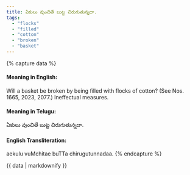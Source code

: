 ```yaml
---
title: ఏకులు వుంచితే బుట్ట చిరుగుతున్నదా.
tags:
  - "flocks"
  - "filled"
  - "cotton"
  - "broken"
  - "basket"
---
```


{% capture data %}
#### Meaning in English:
Will a basket be broken by being filled with flocks of cotton?
(See Nos. 1665, 2023, 2077.)
Ineffectual measures.

#### Meaning in Telugu:
ఏకులు వుంచితే బుట్ట చిరుగుతున్నదా.

#### English Transliteration:
aekulu vuMchitae buTTa chirugutunnadaa.
{% endcapture %}

<div class="notice">{{ data | markdownify }}</div>


